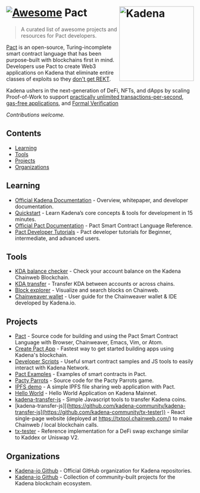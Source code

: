 # [![Awesome](https://cdn.rawgit.com/sindresorhus/awesome/d7305f38d29fed78fa85652e3a63e154dd8e8829/media/badge.svg)](https://github.com/sindresorhus/awesome) Pact [<img src="https://cdn-eaoki.nitrocdn.com/IpMfDArfOdfAfriedYgHzeIcXKJqfxaG/assets/static/optimized/rev-b96fed2/wp-content/uploads/2021/10/Favicon-V1.png" width="200" align="right" alt="Kadena">](https://nixos.org)

> A curated list of awesome projects and resources for Pact developers.

[Pact](https://medium.com/kadena-io/safer-smarter-contracts-with-pact-e86b9ccaca9f) is an open-source, Turing-incomplete smart contract language that has been purpose-built with blockchains first in mind. Developers use Pact to create Web3 applications on Kadena that eliminate entire classes of exploits so they [don't get REKT](https://savedby.kadena.network/).

Kadena ushers in the next-generation of DeFi, NFTs, and dApps by scaling Proof-of-Work to support [practically unlimited transactions-per-second](https://docs.kadena.io/whitepapers/overview), [gas-free applications](https://medium.com/kadena-io/the-first-crypto-gas-station-is-now-on-kadenas-blockchain-6dc43b4b3836), and [Formal Verification](https://medium.com/kadena-io/pact-formal-verification-for-blockchain-smart-contracts-done-right-889058bd8c3f)

*Contributions welcome.*

## Contents
- [Learning](#Learning)
- [Tools](#tools)
- [Projects](#projects)
- [Organizations](#organizations)

## Learning
* [Official Kadena Documentation](https://docs.kadena.io/) - Overview, whitepaper, and developer documentation.
* [Quickstart](https://quickstart.chainweb.com/) - Learn Kadena’s core concepts & tools for development in 15 minutes.
* [Official Pact Documentation](https://pact-language.readthedocs.io/en/latest/index.html) - Pact Smart Contract Language Reference.
* [Pact Developer Tutorials](https://pactlang.org/) -  Pact developer tutorials for Beginner, intermediate, and advanced users.

## Tools
* [KDA balance checker](https://balance.chainweb.com/) -  Check your account balance on the Kadena Chainweb Blockchain.
* [KDA transfer](https://transfer.chainweb.com/) -  Transfer KDA between accounts or across chains.
* [Block explorer](https://explorer.chainweb.com/mainnet) -  Visualize and search blocks on Chainweb.
* [Chainweaver wallet](https://docs.kadena.io/chainweaver-user-guide) - User guide for the Chainweaver wallet & IDE developed by Kadena.io.

## Projects
* [Pact](https://github.com/kadena-io/pact) -  Source code for building and using the Pact Smart Contract Language with Browser, Chainweaver, Emacs, Vim, or Atom.
* [Create Pact App](https://github.com/kadena-io/create-pact-app) - Fastest way to get started building apps using Kadena's blockchain.
* [Developer Scripts](https://github.com/kadena-io/developer-scripts) - Useful smart contract samples and JS tools to easily interact with Kadena Network.
* [Pact Examples](https://github.com/kadena-io/pact-examples) - Examples of smart contracts in Pact.
* [Pacty Parrots](https://github.com/kadena-io/pacty-parrots) - Source code for the Pacty Parrots game.
* [IPFS demo](https://github.com/kadena-io/ipfs-pact-tutorial) - A simple IPFS file sharing web application with Pact.
* [Hello World](https://github.com/kadena-community/hello-dapp) - Hello World Application on Kadena Mainnet.
* [kadena-transfer-js](https://github.com/kadena-community/kadena-transfer-js) - Simple Javascript tools to transfer Kadena coins.
* [kadena-transfer-js][(https://github.com/kadena-community/kadena-transfer-js](https://github.com/kadena-community/tx-tester)) - React single-page website (deployed at https://txtool.chainweb.com/) to make Chainweb / local blockchain calls.
* [tx-tester](https://github.com/kadena-io/kadenaswap) - Reference implementation for a DeFi swap exchange similar to Kaddex or Uniswap V2.

## Organizations
* [Kadena-io Github](https://github.com/kadena-io) - Official GitHub organization for Kadena repositories.
* [Kadena-io Github](https://github.com/kadena-community/) - Collection of community-built projects for the Kadena blockchain ecosystem.